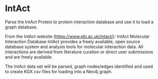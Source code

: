 # IntAct
Parse the IntAct Protein to protein interaction database and use it to load a graph database.

From the IntAct website (https://www.ebi.ac.uk/intact/):
    IntAct Molecular Interaction Database
    IntAct provides a freely available, open source database system and analysis tools for molecular interaction data. 
    All interactions are derived from literature curation or direct user submissions and are freely available.

The IntAct data set will be parsed, graph nodes/edges identified and used to create KGX csv files for 
loading into a Neo4j graph.
